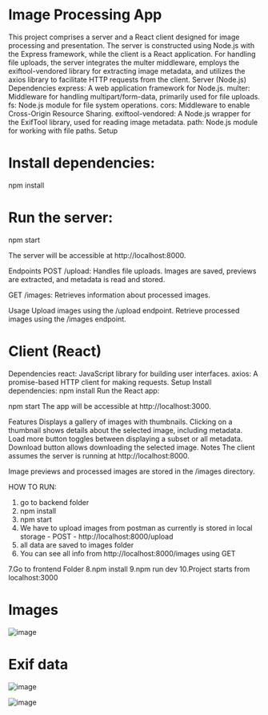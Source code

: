 # Image Processing App
This project comprises a server and a React client designed for image processing and presentation. The server is constructed using Node.js with the Express framework, while the client is a React application. For handling file uploads, the server integrates the multer middleware, employs the exiftool-vendored library for extracting image metadata, and utilizes the axios library to facilitate HTTP requests from the client.
Server (Node.js)
Dependencies
express: A web application framework for Node.js.
multer: Middleware for handling multipart/form-data, primarily used for file uploads.
fs: Node.js module for file system operations.
cors: Middleware to enable Cross-Origin Resource Sharing.
exiftool-vendored: A Node.js wrapper for the ExifTool library, used for reading image metadata.
path: Node.js module for working with file paths.
Setup
# Install dependencies:
npm install
# Run the server:
npm start

The server will be accessible at http://localhost:8000.

Endpoints
POST /upload: Handles file uploads. Images are saved, previews are extracted, and metadata is read and stored.

GET /images: Retrieves information about processed images.

Usage
Upload images using the /upload endpoint.
Retrieve processed images using the /images endpoint.

# Client (React)
Dependencies
react: JavaScript library for building user interfaces.
axios: A promise-based HTTP client for making requests.
Setup
Install dependencies:
npm install
Run the React app:

npm start
The app will be accessible at http://localhost:3000.

Features
Displays a gallery of images with thumbnails.
Clicking on a thumbnail shows details about the selected image, including metadata.
Load more button toggles between displaying a subset or all metadata.
Download button allows downloading the selected image.
Notes
The client assumes the server is running at http://localhost:8000.

Image previews and processed images are stored in the /images directory.

HOW TO RUN:
1. go to backend folder
2. npm install
3. npm start
4. We have to upload images from postman as currently is stored in local storage - POST - http://localhost:8000/upload
5. all data are saved to images folder
6. You can see all info from http://localhost:8000/images using GET

7.Go to frontend Folder
8.npm install
9.npm run dev
10.Project starts from localhost:3000

# Images 
![image](https://github.com/soumyasri1/filterPixelImage/assets/31533704/2bd07700-b5ff-4a66-bf90-0f72c05ced23)

# Exif data
![image](https://github.com/soumyasri1/filterPixelImage/assets/31533704/cc029e1c-c50b-416e-a1c2-58337b8c38df)

![image](https://github.com/soumyasri1/filterPixelImage/assets/31533704/0985b478-3f11-4d3a-be84-15774cdd20c7)


